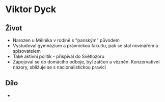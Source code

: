 # Viktor Dyck

## Život
- Narozen u Mělníka v rodině s "panským" původem
- Vystudoval gymnázium a právnickou fakultu, pak se stal novinářem a spisovatelem
- Také aktivní politik - přispíval do Světlozoru
- Zapojoval se do domácího odboje, byl zatčen a vězněn. Konzervativní názory, sbližuje se s nacionalistickou pravicí

## Dílo
- 